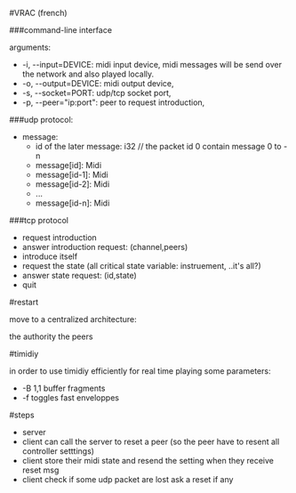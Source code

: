 #VRAC (french)

###command-line interface

arguments:
  * -i, --input=DEVICE: midi input device, midi messages will be send over the network and also played locally.
  * -o, --output=DEVICE: midi output device,
  * -s, --socket=PORT: udp/tcp socket port,
  * -p, --peer="ip:port": peer to request introduction,

###udp protocol:

* message:
  * id of the later message: i32 // the packet id 0 contain message 0 to -n
  * message[id]: Midi
  * message[id-1]: Midi 
  * message[id-2]: Midi 
  * ...
  * message[id-n]: Midi 


###tcp protocol

* request introduction
* answer introduction request: (channel,peers)
* introduce itself
* request the state (all critical state variable: instruement, ..it's all?)
* answer state request: (id,state)
* quit

#restart

move to a centralized architecture:

the authority
the peers

#timidiy 

in order to use timidiy efficiently for real time playing some parameters:
* -B 1,1 buffer fragments
* -f toggles fast enveloppes

#steps

* server
* client can call the server to reset a peer (so the peer have to resent all controller setttings)
* client store their midi state and resend the setting when they receive reset msg
* client check if some udp packet are lost ask a reset if any
